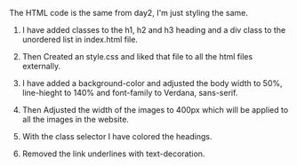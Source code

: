 The HTML code is the same from day2, I'm just styling the same.

1. I have added classes to the h1, h2 and h3 heading and a div class to the unordered list in index.html file.

2. Then Created an style.css and liked that file to all the html files externally.

3. I have added a background-color and adjusted the body width to 50%, line-hieght to 140% and font-family to Verdana, sans-serif.

4. Then Adjusted the width of the images to 400px which will be applied to all the images in the website.

5. With the class selector I have colored the headings.

6. Removed the link underlines with text-decoration.
